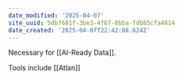 ```yaml
---
date_modified: '2025-04-07'
site_uuid: 5db7681f-3be3-4f67-8bba-fdb85cfa4814
date_created: '2025-04-07T22:42:08.624Z'
---
```


Necessary for [[AI-Ready Data]].  

Tools include [[Atlan]]